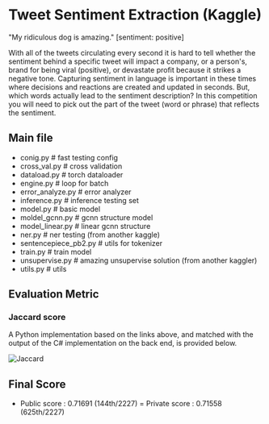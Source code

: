 # Tweet Sentiment Extraction (Kaggle)
"My ridiculous dog is amazing." [sentiment: positive]

With all of the tweets circulating every second it is hard to tell whether the sentiment behind a specific tweet will impact a company, or a person's, brand for being viral (positive), or devastate profit because it strikes a negative tone. Capturing sentiment in language is important in these times where decisions and reactions are created and updated in seconds. But, which words actually lead to the sentiment description? In this competition you will need to pick out the part of the tweet (word or phrase) that reflects the sentiment.

## Main file
- conig.py                  # fast testing config
- cross_val.py              # cross validation
- dataload.py               # torch dataloader 
- engine.py                 # loop for batch 
- error_analyze.py          # error analyzer
- inference.py              # inference testing set
- model.py                  # basic model
- moldel_gcnn.py            # gcnn structure model
- model_linear.py           # linear gcnn structure
- ner.py                    # ner testing (from another kaggle)
- sentencepiece_pb2.py      # utils for tokenizer
- train.py                  # train model
- unsupervise.py            # amazing unsupervise solution (from another kaggler) 
- utils.py                  # utils


## Evaluation Metric
### Jaccard score 
A Python implementation based on the links above, and matched with the output of the C# implementation on the back end, is provided below.

![Jaccard]()

## Final Score
- Public  score : 0.71691 (144th/2227)
= Private score : 0.71558 (625th/2227)